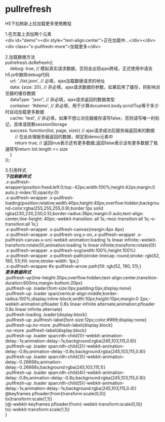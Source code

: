 # pullrefresh
H5下拉刷新上拉加载更多使用教程

1.在页面上添加两个元素<br>
&lt;div id="demo"&gt;&lt;div style="text-align:center"&gt;正在加载中...&lt;/div&gt;&lt;/div&gt;<br>
&lt;div class="x-pullfresh-more"&gt;加载更多&gt;/div&gt;

2.加载数据方法<br>
pullrefresh.doRefresh({<br>
&nbsp;&nbsp;&nbsp;&nbsp;debug: true,		 // 模拟真实请求数据，否则会出现ajax跨域，正式使用中请去h5.js中删除debug代码<br>
&nbsp;&nbsp;&nbsp;&nbsp;url: './list.json',  // 必填，ajax加载数据请求的地址<br>
&nbsp;&nbsp;&nbsp;&nbsp;data: {size: 20},   // 非必填，ajax请求数据的参数，如果启用了缓存，将影响浏览器的缓存数据<br>
&nbsp;&nbsp;&nbsp;&nbsp;dataType: "json",   // 非必填，ajax请求返回的数据类型<br>
&nbsp;&nbsp;&nbsp;&nbsp;container: '#demo', // 非必填，用于计算document.body.scrollTop等于多少时自动加载更多数据<br>
&nbsp;&nbsp;&nbsp;&nbsp;cache: 'test',	    // 非必填，如果不想让浏览器缓存请写false，否则请写唯一的标记，具体请观察sessionStorage<br>
&nbsp;&nbsp;&nbsp;&nbsp;success: function(list, page, size){ // ajax请求成功后服务端返回来的数据<br>
&nbsp;&nbsp;&nbsp;&nbsp;&nbsp;&nbsp;&nbsp;&nbsp;// 在此处理服务器返回的数据，绑定到demo元素中<br>
&nbsp;&nbsp;&nbsp;&nbsp;&nbsp;&nbsp;&nbsp;&nbsp;return true; // 返回true表示还有更多数据;返回false表示没有更多数据了我通常写return list.length >= size<br>
&nbsp;&nbsp;&nbsp;&nbsp;}<br>
});

3.引用样式
<br>***下拉刷新样式***
<br>.x-pullfresh-wrapper{position:fixed;left:0;top:-42px;width:100%;height:42px;margin:0 auto;z-index:10;opacity:0}
<br>.x-pullfresh-wrapper .x-pullfresh-loading{position:relative;width:40px;height:40px;overflow:hidden;background-color:rgba(255,255,255,0.9);border:1px solid rgba(230,230,230,0.5);border-radius:36px;margin:0 auto;text-align: center;line-height: 40px;-webkit-transition: all 1s;-moz-transition:all 1s;-o-transition:all 1s;}
<br>.x-pullfresh-wrapper .x-pullfresh-canvas{margin:4px 4px}
<br>.x-pullfresh-wrapper .x-pullfresh-svg.x-on,.x-pullfresh-wrapper .x-pullfresh-canvas.x-on{-webkit-animation:loading 1s linear infinite;-webkit-transform:rotate(0);animation:loading 1s linear infinite;transform:rotate(0)}
<br>.x-pullfresh-wrapper .x-pullfresh-svg{width:100%;height:100%}
<br>.x-pullfresh-wrapper .x-pullfresh-path{stroke-linecap: round;stroke: rgb(52, 190, 51);fill: none;stroke-width: 1px;}
<br>.x-pullfresh-wrapper #x-pullfresh-arrow path{fill: rgb(52, 190, 51);}
<br>***更多数据样式***
<br>.pullfresh-up{line-height:30px;overflow:hidden;text-align:center;transition-duration:600ms;margin-bottom:20px}
<br>.pullfresh-up .loader{font-size:0px;padding:0px;display:none}
<br>.pullfresh-up .loader span{vertical-align:middle;border-radius:100%;display:inline-block;width:10px;height:10px;margin:0 2px;-webkit-animation:pfloader 0.8s linear infinite alternate;animation:pfloader 0.8s linear infinite alternate}
<br>.pullfresh-loading .loader{display:block}
<br>.pullfresh-up .pullfresh-label{font-size:12px;color:#999;display:none}
<br>.pullfresh-up.no-more .pullfresh-label{display:block}
<br>.no-more .pullfresh-label{display:block}
<br>.pullfresh-up .loader span:nth-child(1){-webkit-animation-delay:-1s;animation-delay:-1s;background:rgba(245,103,115,0.6)}
<br>.pullfresh-up .loader span:nth-child(2){-webkit-animation-delay:-0.8s;animation-delay:-0.8s;background:rgba(245,103,115,0.8)}
<br>.pullfresh-up .loader span:nth-child(3){-webkit-animation-delay:-0.26666s;animation-delay:-0.26666s;background:rgba(245,103,115,1)}
<br>.pullfresh-up .loader span:nth-child(4){-webkit-animation-delay:-0.8s;animation-delay:-0.8s;background:rgba(245,103,115,0.8)}
<br>.pullfresh-up .loader span:nth-child(5){-webkit-animation-delay:-1s;animation-delay:-1s;background:rgba(245,103,115,0.4)}
<br>@keyframes pfloader{from{transform:scale(0,0)}
<br>to{transform:scale(1,1)}
<br>}@-webkit-keyframes pfloader{from{-webkit-transform:scale(0,0)}
<br>to{-webkit-transform:scale(1,1)}
<br>}
